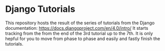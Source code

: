 # Django Tutorials

This repository hosts the result of the series of tutorials from the Django documentation: https://docs.djangoproject.com/en/4.0/intro/
It starts tracking from the from the end of the 3rd tutorial up to the 7th.
It is only hepful for you to move from phase to phase and easily and fastly finish the tutorials.


